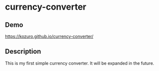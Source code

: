 # currency-converter

## Demo

https://kozuro.github.io/currency-converter/

## Description

This is my first simple currency converter. It will be expanded in the future.
